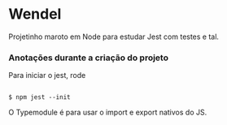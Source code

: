 # Wendel

Projetinho maroto em Node para estudar Jest com testes e tal.


### Anotações durante a criação do projeto

Para iniciar o jest, rode

`````

$ npm jest --init

`````

O Typemodule é para usar o import e export nativos do JS.
